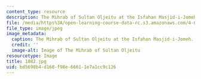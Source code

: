 ```yaml
---
content_type: resource
description: The Mihrab of Sultan Oljeitu at the Isfahan Masjid-i-Jomeh.
file: /media/https%3A/open-learning-course-data-rc.s3.amazonaws.com/4-614-religious-architecture-and-islamic-cultures-fall-2002/bd5690b4d168f98e66611e7a1cc9c126_1082.jpg
file_type: image/jpeg
image_metadata:
  caption: The Mihrab of Sultan Oljeitu at the Isfahan Masjid-i-Jomeh.
  credit: ''
  image-alt: Image of The Mihrab of Sultan Oljeitu
resourcetype: Image
title: 1082.jpg
uid: bd5690b4-d168-f98e-6661-1e7a1cc9c126
---
```

